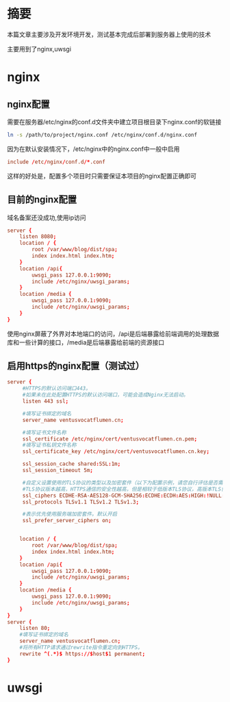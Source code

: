 # 摘要
本篇文章主要涉及开发环境开发，测试基本完成后部署到服务器上使用的技术

主要用到了nginx,uwsgi
# nginx
## nginx配置
需要在服务器/etc/nginx的conf.d文件夹中建立项目根目录下nginx.conf的软链接
```bash
ln -s /path/to/project/nginx.conf /etc/nginx/conf.d/nginx.conf
```
因为在默认安装情况下，/etc/nginx中的nginx.conf中一般中启用
```nginx.conf
include /etc/nginx/conf.d/*.conf
```
这样的好处是，配置多个项目时只需要保证本项目的nginx配置正确即可
## 目前的nginx配置
域名备案还没成功,使用ip访问
```nginx.conf
server {
    listen 8080;
    location / {
        root /var/www/blog/dist/spa;
        index index.html index.htm;
    }
    location /api{
        uwsgi_pass 127.0.0.1:9090;
        include /etc/nginx/uwsgi_params;
    }
    location /media {
        uwsgi_pass 127.0.0.1:9090;
        include /etc/nginx/uwsgi_params;
    }
}
```
使用nginx屏蔽了外界对本地端口的访问，/api是后端暴露给前端调用的处理数据库和一些计算的接口，/media是后端暴露给前端的资源接口
## 启用https的nginx配置（测试过）
```nginx.conf
server {
     #HTTPS的默认访问端口443。
     #如果未在此处配置HTTPS的默认访问端口，可能会造成Nginx无法启动。
     listen 443 ssl;

     #填写证书绑定的域名
     server_name ventusvocatflumen.cn;

     #填写证书文件名称
     ssl_certificate /etc/nginx/cert/ventusvocatflumen.cn.pem;
     #填写证书私钥文件名称
     ssl_certificate_key /etc/nginx/cert/ventusvocatflumen.cn.key;

     ssl_session_cache shared:SSL:1m;
     ssl_session_timeout 5m;

     #自定义设置使用的TLS协议的类型以及加密套件（以下为配置示例，请您自行评估是否需要配置）
     #TLS协议版本越高，HTTPS通信的安全性越高，但是相较于低版本TLS协议，高版本TLS协议对浏览器的兼容性较差。
     ssl_ciphers ECDHE-RSA-AES128-GCM-SHA256:ECDHE:ECDH:AES:HIGH:!NULL:!aNULL:!MD5:!ADH:!RC4;
     ssl_protocols TLSv1.1 TLSv1.2 TLSv1.3;

     #表示优先使用服务端加密套件。默认开启
     ssl_prefer_server_ciphers on;


    location / {
        root /var/www/blog/dist/spa;
        index index.html index.htm;
    }
    location /api{
        uwsgi_pass 127.0.0.1:9090;
        include /etc/nginx/uwsgi_params;
    }
    location /media {
        uwsgi_pass 127.0.0.1:9090;
        include /etc/nginx/uwsgi_params;
    }
}
server {
    listen 80;
    #填写证书绑定的域名
    server_name ventusvocatflumen.cn;
    #将所有HTTP请求通过rewrite指令重定向到HTTPS。
    rewrite ^(.*)$ https://$host$1 permanent;
}
```
# uwsgi


